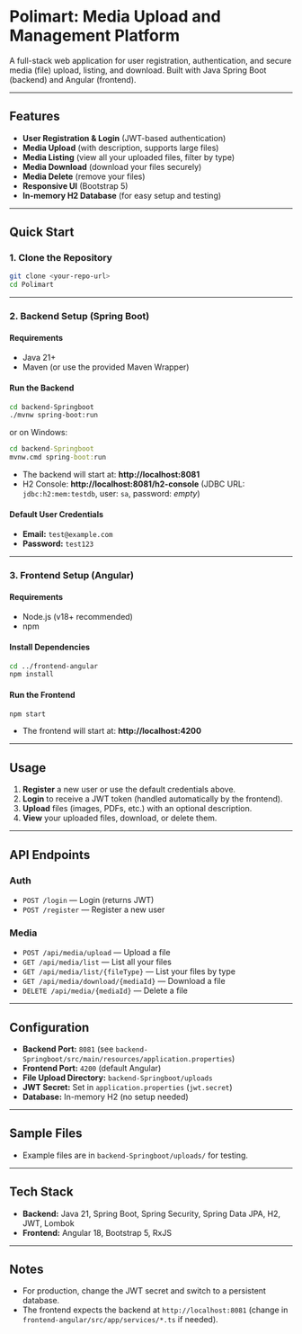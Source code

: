 # Polimart: Media Upload and Management Platform

A full-stack web application for user registration, authentication, and secure media (file) upload, listing, and download. Built with Java Spring Boot (backend) and Angular (frontend).

---

## Features

- **User Registration & Login** (JWT-based authentication)
- **Media Upload** (with description, supports large files)
- **Media Listing** (view all your uploaded files, filter by type)
- **Media Download** (download your files securely)
- **Media Delete** (remove your files)
- **Responsive UI** (Bootstrap 5)
- **In-memory H2 Database** (for easy setup and testing)

---

## Quick Start

### 1. Clone the Repository

```bash
git clone <your-repo-url>
cd Polimart
```

---

### 2. Backend Setup (Spring Boot)

#### Requirements

- Java 21+
- Maven (or use the provided Maven Wrapper)

#### Run the Backend

```bash
cd backend-Springboot
./mvnw spring-boot:run
```
or on Windows:
```cmd
cd backend-Springboot
mvnw.cmd spring-boot:run
```

- The backend will start at: **http://localhost:8081**
- H2 Console: **http://localhost:8081/h2-console** (JDBC URL: `jdbc:h2:mem:testdb`, user: `sa`, password: _empty_)

#### Default User Credentials

- **Email:** `test@example.com`
- **Password:** `test123`

---

### 3. Frontend Setup (Angular)

#### Requirements

- Node.js (v18+ recommended)
- npm

#### Install Dependencies

```bash
cd ../frontend-angular
npm install
```

#### Run the Frontend

```bash
npm start
```

- The frontend will start at: **http://localhost:4200**

---

## Usage

1. **Register** a new user or use the default credentials above.
2. **Login** to receive a JWT token (handled automatically by the frontend).
3. **Upload** files (images, PDFs, etc.) with an optional description.
4. **View** your uploaded files, download, or delete them.

---

## API Endpoints

### Auth

- `POST /login` — Login (returns JWT)
- `POST /register` — Register a new user

### Media

- `POST /api/media/upload` — Upload a file
- `GET /api/media/list` — List all your files
- `GET /api/media/list/{fileType}` — List your files by type
- `GET /api/media/download/{mediaId}` — Download a file
- `DELETE /api/media/{mediaId}` — Delete a file

---

## Configuration

- **Backend Port:** `8081` (see `backend-Springboot/src/main/resources/application.properties`)
- **Frontend Port:** `4200` (default Angular)
- **File Upload Directory:** `backend-Springboot/uploads`
- **JWT Secret:** Set in `application.properties` (`jwt.secret`)
- **Database:** In-memory H2 (no setup needed)

---

## Sample Files

- Example files are in `backend-Springboot/uploads/` for testing.

---

## Tech Stack

- **Backend:** Java 21, Spring Boot, Spring Security, Spring Data JPA, H2, JWT, Lombok
- **Frontend:** Angular 18, Bootstrap 5, RxJS

---

## Notes

- For production, change the JWT secret and switch to a persistent database.
- The frontend expects the backend at `http://localhost:8081` (change in `frontend-angular/src/app/services/*.ts` if needed). 